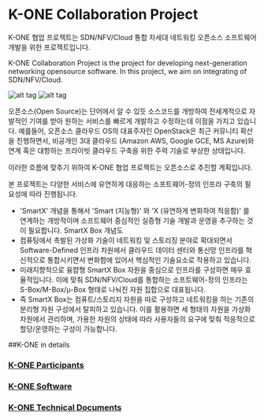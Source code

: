 # K-ONE Collaboration Project
K-ONE 협업 프로젝트는 SDN/NFV/Cloud 통합 차세대 네트워킹 오픈소스 소프트웨어 개발을 위한 프로젝트입니다.

K-ONE Collaboration Project is the project for developing next-generation networking opensource software. In this project, we aim on integrating of SDN/NFV/Cloud.  

![alt tag](https://github.com/K-OpenNet/Main/blob/master/images/Open_Collaboration.png)
![alt tag](https://github.com/K-OpenNet/Main/blob/master/images/K-One_Collaboration.png)


오픈소스(Open Source)는 단어에서 알 수 있듯 소스코드를 개방하여 전세계적으로 자발적인 기여를 받아 원하는 서비스를 빠르게 개발하고 수정하는데 이점을 가지고 있습니다. 예를들어, 오픈소스 클라우드 OS의 대표주자인 OpenStack은 최근 커뮤니티 확산을 진행하면서, 비공개인 3대 클라우드 (Amazon AWS, Google GCE, MS Azure)와 연계 혹은 대항하는 프라이빗 클라우드 구축을 위한 주력 기술로 부상한 상태입니다. 


이러한 흐름에 맞추기 위하여 K-ONE 협업 프로젝트는 오픈소스로 추진할 계획입니다.

본 프로젝트는 다양한 서비스에 유연하게 대응하는 소프트웨어-정의 인프라 구축의 필요성에 따라 진행됩니다.
 * 'SmartX' 개념을 통해서 'Smart (지능형)' 와 'X (유연하게 변화하여 적응함)' 를 연계하는 개방적이며 소프트웨어 중심적인 실증형 기술 개발과 운영을 추구하는 것이 필요합니다. SmartX Box 개념도
* 컴퓨팅에서 촉발된 가상화 기술이 네트워킹 및 스토리징 분야로 확대되면서 Software-Defined 인프라 차원에서 클라우드 데이터 센터와 통신망 인프라를 혁신적으로 통합시키면서 변화함에 있어서 핵심적인 기술요소로 작용하고 있습니다.
 * 미래지향적으로 융햡형 SmartX Box 자원을 중심으로 인프라를 구성하면 매우 효율적입니다. 이에 맞춰 SDN/NFV/Cloud를 통합하는 소프트웨어-정의 인프라는 S-Box/M-Box/μ-Box 형태로 나눠진 자원 집합으로 대표됩니다.
 * 즉 SmartX Box는 컴퓨트/스토리지 자원을 따로 구성하고 네트워킹을 하는 기존의 분리형 자원 구성에서 탈피하고 있습니다. 이를 활용하면 세 형태의 자원을 가상화 차원에서 관리하며, 가용한 자원의 상태에 따라 사용자들의 요구에 맞춰 적응적으로 할당/운영하는 구성이 가능합니다. 

##K-ONE in details 

### [K-ONE Participants](https://github.com/K-OpenNet/Main/blob/master/doc/Participants.md)
### [K-ONE Software](http://opennetworking.kr/projects/k-one-software/wiki/Wiki)
### [K-ONE Technical Documents](http://opennetworking.kr/projects/k-one-technical-documents/wiki/Wiki)
